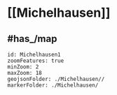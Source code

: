 # [[Michelhausen]] 



## #has_/map  



```leaflet
id: Michelhausen1
zoomFeatures: true 
minZoom: 2 
maxZoom: 18
geojsonFolder: ./Michelhausen//
markerFolder: ./Michelhausen/
```


